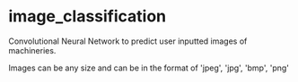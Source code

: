 # image_classification

Convolutional Neural Network to predict user inputted images of machineries.

Images can be any size and can be in the format of 'jpeg', 'jpg', 'bmp', 'png'
